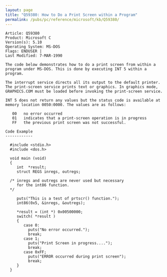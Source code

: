 ```yaml
---
layout: page
title: "Q59380: How to Do a Print Screen within a Program"
permalink: /pubs/pc/reference/microsoft/kb/Q59380/
---
```


	Article: Q59380
	Product: Microsoft C
	Version(s): 5.10
	Operating System: MS-DOS
	Flags: ENDUSER |
	Last Modified: 7-MAR-1990
	
	The code below demonstrates how to do a print screen from within a
	program under MS-DOS. This is done by executing INT 5 within a
	program.
	
	The interrupt service directs all its output to the default printer.
	The print-screen service prints text or graphics. In graphics mode,
	GRAPHICS.COM must be loaded before invoking the print-screen service.
	
	INT 5 does not return any values but the status code is available at
	memory location 0050:0000. The values are as follows:
	
	   00   no error occurred
	   01   indicates that a print-screen operation is in progress
	   FF   the previous print screen was not successful.
	
	Code Example
	------------
	
	  #include <stdio.h>
	  #include <dos.h>
	
	  void main (void)
	  {
	     int  *result;
	     struct REGS inregs, outregs;
	
	  /* inregs and outregs are never used but necessary
	     for the int86 function.
	  */
	
	     puts("This is a test of prtscr() function.");
	     int86(0x5, &inregs, &outregs);
	
	     *result = (int *) 0x00500000;
	     switch( *result )
	     {
	        case 0:
	          puts("No error occurred.");
	          break;
	        case 1;
	          puts("Print Screen in progress....");
	          break;
	        case 0xFF;
	          puts("ERROR occurred during print screen");
	          break;
	     }
	  }

